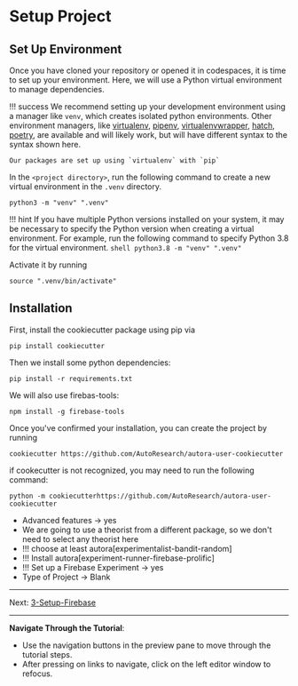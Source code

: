 # Setup Project

## Set Up Environment

Once you have cloned your repository or opened it in codespaces, it is time to set up your environment. Here, we will use a Python virtual environment to manage dependencies.

!!! success
    We recommend setting up your development environment using a manager like `venv`, which creates isolated python 
    environments. Other environment managers, like 
    [virtualenv](https://virtualenv.pypa.io/en/latest/),
    [pipenv](https://pipenv.pypa.io/en/latest/),
    [virtualenvwrapper](https://virtualenvwrapper.readthedocs.io/en/latest/), 
    [hatch](https://hatch.pypa.io/latest/), 
    [poetry](https://python-poetry.org), 
    are available and will likely work, but will have different syntax to the syntax shown here. 

    Our packages are set up using `virtualenv` with `pip`  

In the `<project directory>`, run the following command to create a new virtual environment in the `.venv` directory.

```shell
python3 -m "venv" ".venv" 
```

!!! hint
    If you have multiple Python versions installed on your system, it may be necessary to specify the Python version when creating a virtual environment. For example, run the following command to specify Python 3.8 for the virtual environment. 
    ```shell
    python3.8 -m "venv" ".venv" 
    ```

Activate it by running
```shell
source ".venv/bin/activate"
```

## Installation

First, install the cookiecutter package using pip via

```shell
pip install cookiecutter
```

Then we install some python dependencies:
```shell
pip install -r requirements.txt
```

We  will also use firebas-tools:
```shell
npm install -g firebase-tools
```

Once you've confirmed your installation, you can create the project by running 
```shell
cookiecutter https://github.com/AutoResearch/autora-user-cookiecutter
```

if cookecutter is not recognized, you may need to run the following command:

```shell
python -m cookiecutterhttps://github.com/AutoResearch/autora-user-cookiecutter
```

- Advanced features -> yes
- We are going to use a theorist from a different package, so we don't need to select any theorist here
- !!! choose at least autora[experimentalist-bandit-random]
- !!! Install autora[experiment-runner-firebase-prolific]
- !!! Set up a Firebase Experiment -> yes
- Type of Project -> Blank

***
Next: [3-Setup-Firebase](./3-Setup-Firebase.md)
***

**Navigate Through the Tutorial**:
- Use the navigation buttons in the preview pane to move through the tutorial steps.
- After pressing on links to navigate, click on the left editor window to refocus.
